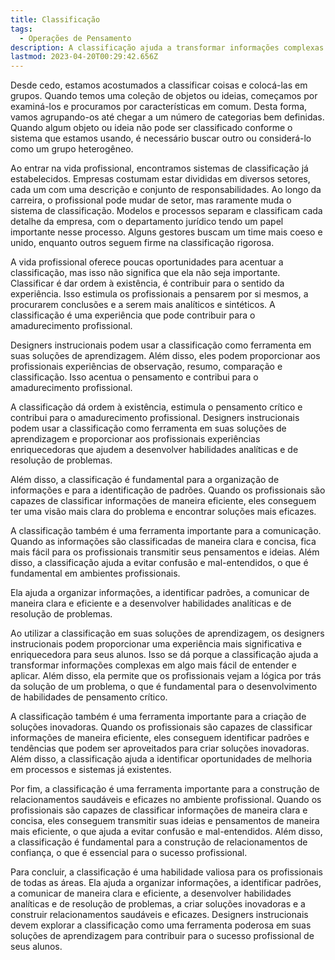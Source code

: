 ```yaml
---
title: Classificação
tags:
  - Operações de Pensamento
description: A classificação ajuda a transformar informações complexas em algo mais fácil de entender e aplicar
lastmod: 2023-04-20T00:29:42.656Z
---
```


Desde cedo, estamos acostumados a classificar coisas e colocá-las em grupos. Quando temos uma coleção de objetos ou ideias, começamos por examiná-los e procuramos por características em comum. Desta forma, vamos agrupando-os até chegar a um número de categorias bem definidas. Quando algum objeto ou ideia não pode ser classificado conforme o sistema que estamos usando, é necessário buscar outro ou considerá-lo como um grupo heterogêneo.

Ao entrar na vida profissional, encontramos sistemas de classificação já estabelecidos. Empresas costumam estar divididas em diversos setores, cada um com uma descrição e conjunto de responsabilidades. Ao longo da carreira, o profissional pode mudar de setor, mas raramente muda o sistema de classificação. Modelos e processos separam e classificam cada detalhe da empresa, com o departamento jurídico tendo um papel importante nesse processo. Alguns gestores buscam um time mais coeso e unido, enquanto outros seguem firme na classificação rigorosa.

A vida profissional oferece poucas oportunidades para acentuar a classificação, mas isso não significa que ela não seja importante. Classificar é dar ordem à existência, é contribuir para o sentido da experiência. Isso estimula os profissionais a pensarem por si mesmos, a procurarem conclusões e a serem mais analíticos e sintéticos. A classificação é uma experiência que pode contribuir para o amadurecimento profissional.

Designers instrucionais podem usar a classificação como ferramenta em suas soluções de aprendizagem. Além disso, eles podem proporcionar aos profissionais experiências de observação, resumo, comparação e classificação. Isso acentua o pensamento e contribui para o amadurecimento profissional.

A classificação dá ordem à existência, estimula o pensamento crítico e contribui para o amadurecimento profissional. Designers instrucionais podem usar a classificação como ferramenta em suas soluções de aprendizagem e proporcionar aos profissionais experiências enriquecedoras que ajudem a desenvolver habilidades analíticas e de resolução de problemas.

Além disso, a classificação é fundamental para a organização de informações e para a identificação de padrões. Quando os profissionais são capazes de classificar informações de maneira eficiente, eles conseguem ter uma visão mais clara do problema e encontrar soluções mais eficazes.

A classificação também é uma ferramenta importante para a comunicação. Quando as informações são classificadas de maneira clara e concisa, fica mais fácil para os profissionais transmitir seus pensamentos e ideias. Além disso, a classificação ajuda a evitar confusão e mal-entendidos, o que é fundamental em ambientes profissionais.

Ela ajuda a organizar informações, a identificar padrões, a comunicar de maneira clara e eficiente e a desenvolver habilidades analíticas e de resolução de problemas. 

Ao utilizar a classificação em suas soluções de aprendizagem, os designers instrucionais podem proporcionar uma experiência mais significativa e enriquecedora para seus alunos. Isso se dá porque a classificação ajuda a transformar informações complexas em algo mais fácil de entender e aplicar. Além disso, ela permite que os profissionais vejam a lógica por trás da solução de um problema, o que é fundamental para o desenvolvimento de habilidades de pensamento crítico.

A classificação também é uma ferramenta importante para a criação de soluções inovadoras. Quando os profissionais são capazes de classificar informações de maneira eficiente, eles conseguem identificar padrões e tendências que podem ser aproveitados para criar soluções inovadoras. Além disso, a classificação ajuda a identificar oportunidades de melhoria em processos e sistemas já existentes.

Por fim, a classificação é uma ferramenta importante para a construção de relacionamentos saudáveis e eficazes no ambiente profissional. Quando os profissionais são capazes de classificar informações de maneira clara e concisa, eles conseguem transmitir suas ideias e pensamentos de maneira mais eficiente, o que ajuda a evitar confusão e mal-entendidos. Além disso, a classificação é fundamental para a construção de relacionamentos de confiança, o que é essencial para o sucesso profissional.

Para concluir, a classificação é uma habilidade valiosa para os profissionais de todas as áreas. Ela ajuda a organizar informações, a identificar padrões, a comunicar de maneira clara e eficiente, a desenvolver habilidades analíticas e de resolução de problemas, a criar soluções inovadoras e a construir relacionamentos saudáveis e eficazes. Designers instrucionais devem explorar a classificação como uma ferramenta poderosa em suas soluções de aprendizagem para contribuir para o sucesso profissional de seus alunos.

